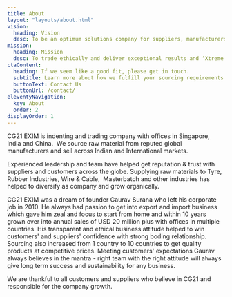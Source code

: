 ```yaml
---
title: About
layout: "layouts/about.html"
vision:
  heading: Vision
  desc: To be an optimum solutions company for suppliers, manufacturers & customers across the globe.
mission:
  heading: Mission
  desc: To trade ethically and deliver exceptional results and ‘Xtreme Performance’ consistently.
ctaContent:
  heading: If we seem like a good fit, please get in touch.
  subtitle: Learn more about how we fulfill your sourcing requirements by leveraging our presence at major gateway ports.
  buttonText: Contact Us
  buttonUrl: /contact/
eleventyNavigation:
  key: About
  order: 2
displayOrder: 1
---
```


CG21 EXIM is indenting and trading company with offices in Singapore, India and China. 
We source raw material from reputed global manufacturers and sell across Indian and International markets.

Experienced leadership and team have helped get reputation & trust with suppliers and customers across the globe. Supplying raw materials to Tyre, Rubber Industries, Wire & Cable,  Masterbatch and other industries has helped to diversify as company and grow organically.

CG21 EXIM was a dream of founder Gaurav Surana who left his corporate job in 2010. He always had passion to get into export and import business which gave him zeal and focus to start from home and within 10 years grown over into annual sales of USD 20 million plus with offices in multiple countries. His transparent and ethical business attitude helped to win customers' and suppliers' confidence with strong boding relationship. Sourcing also increased from 1 country to 10 countries to get quality products at competitive prices. Meeting customers' expectations Gaurav always believes in the mantra - right team with the right attitude will always give long term success and sustainability for any business.

We are thankful to all customers and suppliers who believe in CG21 and responsible for the company growth.
